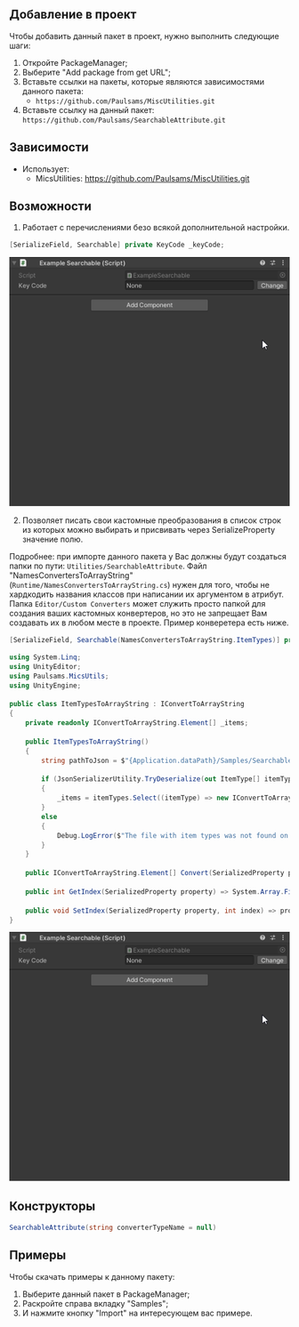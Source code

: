 ## Добавление в проект
Чтобы добавить данный пакет в проект, нужно выполнить следующие шаги:
1) Откройте PackageManager;
2) Выберите "Add package from get URL";
3) Вставьте ссылки на пакеты, которые являются зависимостями данного пакета:
    + `https://github.com/Paulsams/MiscUtilities.git`
3) Вставьте ссылку на данный пакет: `https://github.com/Paulsams/SearchableAttribute.git`

## Зависимости
- Использует:
    + MicsUtilities: https://github.com/Paulsams/MiscUtilities.git
	
## Возможности
1) Работает с перечислениями безо всякой дополнительной настройки.
```cs
[SerializeField, Searchable] private KeyCode _keyCode;
```

![image](https://github.com/Paulsams/SearchableAttribute/blob/master/Documentation~/Enum%20Example.gif)

2) Позволяет писать свои кастомные преобразования в список строк из которых можно выбирать и присвивать через SerializeProperty значение полю.

Подробнее:
при импорте данного пакета у Вас должны будут создаться папки по пути: `Utilities/SearchableAttribute`. Файл "NamesConvertersToArrayString" (`Runtime/NamesConvertersToArrayString.cs`) нужен для того, чтобы не хардкодить названия классов при написании их аргументом в атрибут. Папка `Editor/Custom Converters` может служить просто папкой для создания ваших кастомных конвертеров, но это не запрещает Вам создавать их в любом месте в проекте. Пример конверетера есть ниже.

```cs
[SerializeField, Searchable(NamesConvertersToArrayString.ItemTypes)] private string _itemType;
```

```cs
using System.Linq;
using UnityEditor;
using Paulsams.MicsUtils;
using UnityEngine;

public class ItemTypesToArrayString : IConvertToArrayString
{
    private readonly IConvertToArrayString.Element[] _items;

    public ItemTypesToArrayString()
    {
        string pathToJson = $"{Application.dataPath}/Samples/SearchableAttribute/Example Enum and One Custom Converter/Runtime/ItemTypes/ItemsTypes.json";

        if (JsonSerializerUtility.TryDeserialize(out ItemType[] itemTypes, pathToJson))
        {
            _items = itemTypes.Select((itemType) => new IConvertToArrayString.Element(itemType.Name, itemType.Category)).ToArray();
        }
        else
        {
            Debug.LogError($"The file with item types was not found on the path: {pathToJson}");
        }
    }

    public IConvertToArrayString.Element[] Convert(SerializedProperty property) => _items;

    public int GetIndex(SerializedProperty property) => System.Array.FindIndex(_items, (element) => element.Name == property.stringValue);

    public void SetIndex(SerializedProperty property, int index) => property.stringValue = _items[index].Name;
}
```

![image](https://github.com/Paulsams/SearchableAttribute/blob/master/Documentation~/Enum%20Example.gif)

## Конструкторы
```cs
SearchableAttribute(string converterTypeName = null)
```

## Примеры
Чтобы скачать примеры к данному пакету:
1) Выберите данный пакет в PackageManager;
2) Раскройте справа вкладку "Samples";
3) И нажмите кнопку "Import" на интересующем вас примере.
